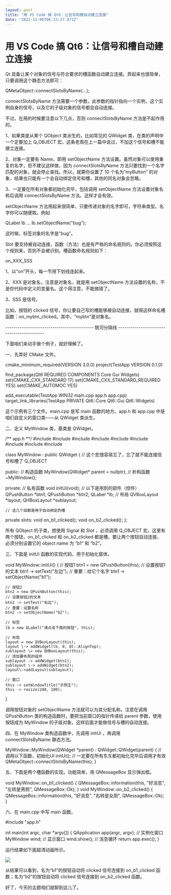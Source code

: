 ```yaml
---
layout: post
title: "用 VS Code 搞 Qt6：让信号和槽自动建立连接"
date: "2022-11-06T06:23:27.971Z"
---
```

用 VS Code 搞 Qt6：让信号和槽自动建立连接
===========================

Qt 具备让某个对象的信号与符合要求的槽函数自动建立连接。弄起来也很简单，只要调用这个静态方法即可：

QMetaObject::connectSlotsByName(...);

connectSlotsByName 方法需要一个参数，此参数的指针指向一个实例，这个实例自身的信号，以及它的子级对象的信号都会自动连接。

不过，在用的时候要注意以下几点，否则 connectSlotsByName 方法是不起作用的。

1、如果类是从某个 QObject 类派生的，比如常见的 QWidget 类，在类的声明中一个定要加上 Q\_OBJECT 宏。这条老周在上一篇中说过，不加这个信号和槽不能建立连接。

2、对象一定要有 Name，即用 setObjectName 方法设置。虽然对象可以使用重复的名字，但不建议这样做，因为 connectSlotsByName 方法只要找到一个名字匹配的对象，就会停止查找。所以，就算你设置了 10 个名为“myButton” 的对象，结果也只能有一个会自动绑定信号和槽，其他的同名对象会忽略。

3、一定要在所有对象都初始化完毕，包括调用 setObjectName 方法设置对象名称后调用 connectSlotsByName 方法。这样才会有效。

setObjectName 方法用起来很简单，只要传递对象的名字即可，字符串类型。名字你可以随便取。例如

QLabel lb ...
lb.setObjectName("bug");

这时候，标签对象的名字是“bug”。

Slot 要支持被自动连接，函数（方法）也是有严格的命名规则的。你必须按照这个规则来，否则不会被识别。槽函数命名规则如下：

on\_XXX\_SSS

1、以“on”开头，每一节用下划线连起来。

2、XXX 是对象名，注意是对象名，就是用 setObjectName 方法设置的名称，不是你代码中定义的变量名。这个得注意，不能搞错了。

3、SSS 是信号。

比如，按钮的 clicked 信号，你让要自己写的槽能够被自动连接，就得这样命名槽函数：on\_mybtn\_clicked。其中，“mybtn”是对象名。

\------------------------------------------- 银河分隔线 ------------------------------------------

下面咱们来动手做个例子，就好理解了。

一、先弄好 CMake 文件。

cmake\_minimum\_required(VERSION 3.0.0)
project(TestApp VERSION 0.1.0)

find\_package(Qt6 REQUIRED COMPONENTS Core Gui Widgets)
set(CMAKE\_CXX\_STANDARD 17)
set(CMAKE\_CXX\_STANDARD\_REQUIRED YES)
set(CMAKE\_AUTOMOC YES)

add\_executable(TestApp WIN32 main.cpp app.h app.cpp)
target\_link\_libraries(TestApp PRIVATE Qt6::Core Qt6::Gui Qt6::Widgets)

这个示例有三个文件。main.cpp 是写 main 函数的地方。app.h 和 app.cpp 中是咱们自定义的窗口类——从 QWidget 类派生。

二、定义 MyWindow 类，基类是 QWidget。

/\*\* app.h \*\*/
#include <QMetaObject>
#include <QWidget>
#include <QApplication>
#include <QObject>
#include <QLabel>
#include <QPushButton>
#include <QMessageBox>
#include <QVBoxLayout>
#include <QHBoxLayout>

class MyWindow : public QWidget 
{
    // 这个宏很容易忘了，忘了就不能连接信号和槽了
    Q\_OBJECT

public:
    // 构造函数
    MyWindow(QWidget\* parent = nullptr);
    // 析构函数
    ~MyWindow();

private:
    // 私有函数
    void initUi(void);
    // 以下是用到的部件（控件）
    QPushButton \*btn1;
    QPushButton \*btn2;
    QLabel \*lb;
    // 布局
    QVBoxLayout \*layout;
    QHBoxLayout \*sublayout;

    // 这几个函数是用于自动绑定的槽
private slots:
    void on\_b1\_clicked();
    void on\_b2\_clicked();
};

所有 QObject 的子类，想使用 Signal 和 Slot ，必须调用 Q\_OBJECT 宏。这里有两个按钮，on\_b1\_clicked 和 on\_b2\_clicked 都是槽。要让两个按钮自动连接，必须分别设置它的 object name 为 “b1” 和 “b2”。

三、下面是 initUi 函数的实现代码，用于初始化窗体。

void MyWindow::initUi()
{
    // 按钮1
    btn1 = new QPushButton(this);
    // 设置按钮1的文本
    btn1 -> setText("左边");
    // 重要：给它个名字
    btn1 -> setObjectName("b1");

    // 按钮2
    btn2 = new QPushButton(this);
    // 设置按钮2的文本
    btn2 -> setText("右边");
    // 重要：设置名称
    btn2 -> setObjectName("b2");

    // 标签
    lb = new QLabel("请点击下面的按钮", this);

    // 布局
    layout = new QVBoxLayout(this);
    layout \-> addWidget(lb, 0, Qt::AlignTop);
    sublayout \= new QHBoxLayout(this);
    // 添加要布局的组件
    sublayout -> addWidget(btn1);
    sublayout \-> addWidget(btn2);
    layout\->addLayout(sublayout);

    // 窗口
    this -> setWindowTitle("示例王");
    this -> resize(240, 100);
}

调用按钮对象的 setObjectName 方法就可以为其分配名称。注意在调用 QPushButton 类的构造函数时，要把当前窗口的指针传递给 parent 参数，使用按钮成为 MyWindow 的子级对象。这样后面才能做信号与槽的自动连接。

四、在 MyWindow 类构造函数中，先调用 initUi ，再调用 connectSlotsByName 静态方法。

MyWindow::MyWindow(QWidget \*parent)
    : QWidget::QWidget(parent)
{
    // 调用以下函数，初始化UI
    initUi();
    // 一定要在所有东东都初始化完毕后调用才有效
    QMetaObject::connectSlotsByName(this);
}

五、下面是两个槽函数的实现。功能简单，用 QMessageBox 显示弹出框。

void MyWindow::on\_b1\_clicked()
{
    QMessageBox::information(this, "好消息", "左转是男厕", QMessageBox::Ok);
}
void MyWindow::on\_b2\_clicked()
{
    QMessageBox::information(this, "好消息", "右转是女厕", QMessageBox::Ok);
}

六、在 main.cpp 中写 main 函数。

#include "app.h"

int main(int argc, char \*argv\[\])
{
    QApplication app(argc, argv);
    // 实例化窗口
    MyWindow wind;
    // 显示窗口
    wind.show();
    // 消息循环
    return app.exec();
}

运行结果如下面超清动画所示。

![](https://img2022.cnblogs.com/blog/367389/202211/367389-20221106122006180-738215357.gif)

从结果可以看到，名为“b1”的按钮自动将 clicked 信号连接到 on\_b1\_clicked 函数；名为“b2”的按钮自动将 clicked 信号连接到 on\_b2\_clicked 函数。

好了，今天的主题咱们就聊到这儿了。
